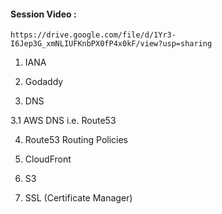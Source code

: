#### Session Video :
    https://drive.google.com/file/d/1Yr3-I6Jep3G_xmNLIUFKnbPX0fP4x0kF/view?usp=sharing       

1. IANA

2. Godaddy

3. DNS 

3.1 AWS DNS i.e. Route53

4. Route53 Routing Policies

5. CloudFront

6. S3

7. SSL (Certificate Manager)



